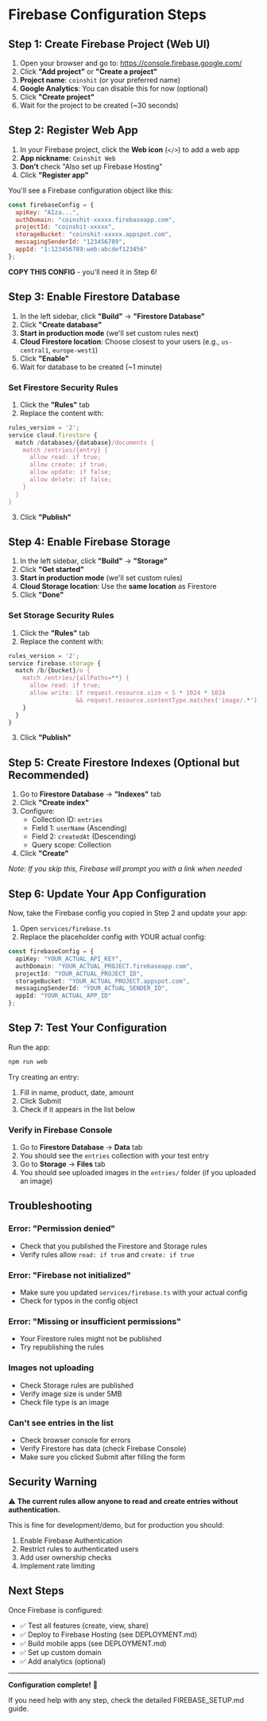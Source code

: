# Firebase Configuration Steps

## Step 1: Create Firebase Project (Web UI)

1. Open your browser and go to: https://console.firebase.google.com/
2. Click **"Add project"** or **"Create a project"**
3. **Project name**: `coinshit` (or your preferred name)
4. **Google Analytics**: You can disable this for now (optional)
5. Click **"Create project"**
6. Wait for the project to be created (~30 seconds)

## Step 2: Register Web App

1. In your Firebase project, click the **Web icon** (`</>`) to add a web app
2. **App nickname**: `Coinshit Web`
3. **Don't** check "Also set up Firebase Hosting"
4. Click **"Register app"**

You'll see a Firebase configuration object like this:

```javascript
const firebaseConfig = {
  apiKey: "AIza...",
  authDomain: "coinshit-xxxxx.firebaseapp.com",
  projectId: "coinshit-xxxxx",
  storageBucket: "coinshit-xxxxx.appspot.com",
  messagingSenderId: "123456789",
  appId: "1:123456789:web:abcdef123456"
};
```

**COPY THIS CONFIG** - you'll need it in Step 6!

## Step 3: Enable Firestore Database

1. In the left sidebar, click **"Build"** → **"Firestore Database"**
2. Click **"Create database"**
3. **Start in production mode** (we'll set custom rules next)
4. **Cloud Firestore location**: Choose closest to your users (e.g., `us-central1`, `europe-west1`)
5. Click **"Enable"**
6. Wait for database to be created (~1 minute)

### Set Firestore Security Rules

1. Click the **"Rules"** tab
2. Replace the content with:

```javascript
rules_version = '2';
service cloud.firestore {
  match /databases/{database}/documents {
    match /entries/{entry} {
      allow read: if true;
      allow create: if true;
      allow update: if false;
      allow delete: if false;
    }
  }
}
```

3. Click **"Publish"**

## Step 4: Enable Firebase Storage

1. In the left sidebar, click **"Build"** → **"Storage"**
2. Click **"Get started"**
3. **Start in production mode** (we'll set custom rules)
4. **Cloud Storage location**: Use the **same location** as Firestore
5. Click **"Done"**

### Set Storage Security Rules

1. Click the **"Rules"** tab
2. Replace the content with:

```javascript
rules_version = '2';
service firebase.storage {
  match /b/{bucket}/o {
    match /entries/{allPaths=**} {
      allow read: if true;
      allow write: if request.resource.size < 5 * 1024 * 1024
                   && request.resource.contentType.matches('image/.*');
    }
  }
}
```

3. Click **"Publish"**

## Step 5: Create Firestore Indexes (Optional but Recommended)

1. Go to **Firestore Database** → **"Indexes"** tab
2. Click **"Create index"**
3. Configure:
   - Collection ID: `entries`
   - Field 1: `userName` (Ascending)
   - Field 2: `createdAt` (Descending)
   - Query scope: Collection
4. Click **"Create"**

*Note: If you skip this, Firebase will prompt you with a link when needed*

## Step 6: Update Your App Configuration

Now, take the Firebase config you copied in Step 2 and update your app:

1. Open `services/firebase.ts`
2. Replace the placeholder config with YOUR actual config:

```typescript
const firebaseConfig = {
  apiKey: "YOUR_ACTUAL_API_KEY",
  authDomain: "YOUR_ACTUAL_PROJECT.firebaseapp.com",
  projectId: "YOUR_ACTUAL_PROJECT_ID",
  storageBucket: "YOUR_ACTUAL_PROJECT.appspot.com",
  messagingSenderId: "YOUR_ACTUAL_SENDER_ID",
  appId: "YOUR_ACTUAL_APP_ID"
};
```

## Step 7: Test Your Configuration

Run the app:

```bash
npm run web
```

Try creating an entry:
1. Fill in name, product, date, amount
2. Click Submit
3. Check if it appears in the list below

### Verify in Firebase Console

1. Go to **Firestore Database** → **Data** tab
2. You should see the `entries` collection with your test entry
3. Go to **Storage** → **Files** tab
4. You should see uploaded images in the `entries/` folder (if you uploaded an image)

## Troubleshooting

### Error: "Permission denied"
- Check that you published the Firestore and Storage rules
- Verify rules allow `read: if true` and `create: if true`

### Error: "Firebase not initialized"
- Make sure you updated `services/firebase.ts` with your actual config
- Check for typos in the config object

### Error: "Missing or insufficient permissions"
- Your Firestore rules might not be published
- Try republishing the rules

### Images not uploading
- Check Storage rules are published
- Verify image size is under 5MB
- Check file type is an image

### Can't see entries in the list
- Check browser console for errors
- Verify Firestore has data (check Firebase Console)
- Make sure you clicked Submit after filling the form

## Security Warning

⚠️ **The current rules allow anyone to read and create entries without authentication.**

This is fine for development/demo, but for production you should:
1. Enable Firebase Authentication
2. Restrict rules to authenticated users
3. Add user ownership checks
4. Implement rate limiting

## Next Steps

Once Firebase is configured:
- ✅ Test all features (create, view, share)
- ✅ Deploy to Firebase Hosting (see DEPLOYMENT.md)
- ✅ Build mobile apps (see DEPLOYMENT.md)
- ✅ Set up custom domain
- ✅ Add analytics (optional)

---

**Configuration complete!** 🎉

If you need help with any step, check the detailed FIREBASE_SETUP.md guide.
